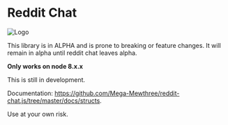 # Reddit Chat

![Logo](https://media.discordapp.net/attachments/444699521398865943/482794739611992064/reddit-chat-js-logo-256px.png)

This library is in ALPHA and is prone to breaking or feature changes. It will remain in alpha until reddit chat leaves alpha.

**Only works on node 8.x.x**

This is still in development.

Documentation: https://github.com/Mega-Mewthree/reddit-chat.js/tree/master/docs/structs.

Use at your own risk.
